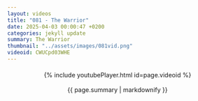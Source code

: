 ```yaml
---
layout: videos
title: "081 - The Warrior"
date: 2025-04-03 00:00:47 +0200
categories: jekyll update
summary: The Warrior
thumbnail: "../assets/images/081vid.png"
videoid: CWUCpd03WHE
---
```


<div style="text-align: center; margin-top: 20px;">
  {% include youtubePlayer.html id=page.videoid %}
  <p style="margin-top: 15px; font-size: 1.2em; color: #333;">
    <p>{{ page.summary | markdownify }}</p>
  </p>
</div>
